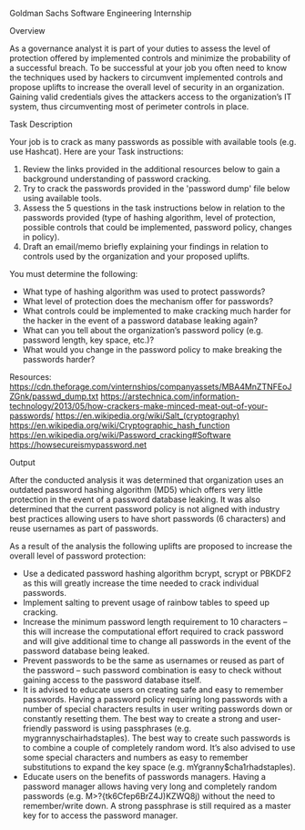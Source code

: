 Goldman Sachs Software Engineering Internship

Overview

As a governance analyst it is part of your duties to assess the level of protection offered by implemented controls and minimize the probability of a successful breach. To be successful at your job you often need to know the techniques used by hackers to circumvent implemented controls and propose uplifts to increase the overall level of security in an organization. Gaining valid credentials gives the attackers access to the organization’s IT system, thus circumventing most of perimeter controls in place.

Task Description

Your job is to crack as many passwords as possible with available tools (e.g. use Hashcat). Here are your Task instructions:

1. Review the links provided in the additional resources below to gain a background understanding of password cracking.
2. Try to crack the passwords provided in the 'password dump' file below using available tools.
3. Assess the 5 questions in the task instructions below in relation to the passwords provided (type of hashing algorithm, level of protection, possible controls that could be implemented, password policy, changes in policy).
4. Draft an email/memo briefly explaining your findings in relation to controls used by the organization and your proposed uplifts. 

You must determine the following:

* What type of hashing algorithm was used to protect passwords?
* What level of protection does the mechanism offer for passwords?
* What controls could be implemented to make cracking much harder for the hacker in the event of a password database leaking again?
* What can you tell about the organization’s password policy (e.g. password length, key space, etc.)?
* What would you change in the password policy to make breaking the passwords harder? 

Resources:
https://cdn.theforage.com/vinternships/companyassets/MBA4MnZTNFEoJZGnk/passwd_dump.txt
https://arstechnica.com/information-technology/2013/05/how-crackers-make-minced-meat-out-of-your-passwords/
https://en.wikipedia.org/wiki/Salt_(cryptography)
https://en.wikipedia.org/wiki/Cryptographic_hash_function
https://en.wikipedia.org/wiki/Password_cracking#Software
https://howsecureismypassword.net

Output

After the conducted analysis it was determined that organization uses an outdated password hashing algorithm (MD5) which offers very little protection in the event of a password database leaking. It was also determined that the current password policy is not aligned with industry best practices allowing users to have short passwords (6 characters) and reuse usernames as part of passwords. 

As a result of the analysis the following uplifts are proposed to increase the overall level of password protection: 

* Use a dedicated password hashing algorithm bcrypt, scrypt or PBKDF2 as this will greatly increase the time needed to crack individual passwords.
* Implement salting to prevent usage of rainbow tables to speed up cracking.
* Increase the minimum password length requirement to 10 characters – this will increase the computational effort required to crack password and will give additional time to change all passwords in the event of the password database being leaked.
* Prevent passwords to be the same as usernames or reused as part of the password – such password combination is easy to check without gaining access to the password database itself. 
* It is advised to educate users on creating safe and easy to remember passwords. Having a password policy requiring long passwords with a number of special characters results in user writing passwords down or constantly resetting them. The best way to create a strong and user-friendly password is using passphrases (e.g.  mygrannyschairhadstaples). The best way to create such passwords is to combine a couple of completely random word. It’s also advised to use some special characters and numbers as easy to remember substitutions to expand the key space (e.g. mYgranny$cha1rhadstaples).
* Educate users on the benefits of passwords managers. Having a password manager allows having very long and completely random passwords (e.g. M>?{tk6Cfep6BrZ4J)KZWQ8j) without the need to remember/write down. A strong passphrase is still required as a master key for to access the password manager.
